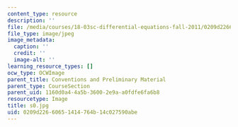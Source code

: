 ```yaml
---
content_type: resource
description: ''
file: /media/courses/18-03sc-differential-equations-fall-2011/0209d22660651414764b14c027590abe_s0.jpg
file_type: image/jpeg
image_metadata:
  caption: ''
  credit: ''
  image-alt: ''
learning_resource_types: []
ocw_type: OCWImage
parent_title: Conventions and Preliminary Material
parent_type: CourseSection
parent_uid: 1160d0a4-4a5b-3600-2e9a-a0fdfe6fa6b8
resourcetype: Image
title: s0.jpg
uid: 0209d226-6065-1414-764b-14c027590abe
---
```

